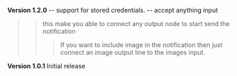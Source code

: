 **Version 1.2.0**
-- support for stored credentials.
-- accept anything input
 >> this make you able to connect any output node to start send the notification
 >>> If you want to include image in the notification then just connect an image output line to the images input.

**Version 1.0.1**
Initial release